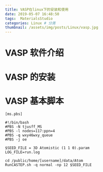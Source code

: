 ```yaml
---
title: VASP在linux下的安装和使用
date: 2019-05-07 16:48:50
tags:  MaterialsStudio 
categories: Linux # 分类
thumbnail: /assets/img/posts/Linux/vasp.jpg
---
```


# VASP 软件介绍

# VASP 的安装

# VASP 基本脚本

```shell
[ms.pbs]

#!/bin/bash
#PBS -N tjusff_MS
#PBS -l nodes=117:ppn=4
#PBS -q wxy46wxy_queue
#PBS -j oe

$SEED_FILE = 3D Atomistic (1 1 0).param
LOG_FILE=run.log

cd /public/home/[username]/data/Atom
RunCASTEP.sh -q normal -np 12 $SEED_FILE
```
